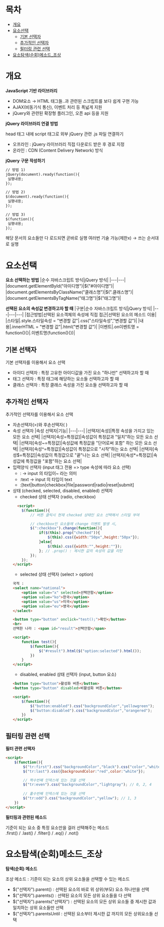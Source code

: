 # 목차

- [개요](#개요)
- [요소선택](#요소선택)
  - [기본 선택자](#기본-선택자)
  - [추가적인 선택자](#추가적인-선택자)
  - [필터링 관련 선택](#필터링-관련-선택)
- [요소탐색(순회)메소드_조상](#요소탐색순회메소드_조상)

# 개요

**JavaScript 기반 라이브러리**
- DOM요소 → HTML 태그들..과 관련된 스크립트를 보다 쉽게 구현 가능
- AJAX(비동기식 통신), 이벤트 처리 등 폭넓게 지원
- jQuery와 관련된 확장형 플러그인, 오픈 api 등을 지원

**jQuery 라이브러리 연결 방법**

head 태그 내에 script 태그로 외부 jQuery 관련 .js 파일 연결하기 <br>
- 오프라인 : jQuery 라이브러리 직접 다운로드 받은 후 경로 지정
- 온라인 : CDN (Content Delivery Network) 방식

**jQuery 구문 작성하기**

```html
// 방법 1)
jQuery(document).ready(function(){
 실행내용;
});

// 방법 2)
$(document).ready(function(){
 실행내용;
});

// 방법 3)
$(function(){
 실행내용;
});
```

해당 문서의 요소들만 다 로드되면 곧바로 실행
여러번 기술 가능(제한x) → 쓰는 순서대로 실행

# 요소선택

**요소 선택하는 방법**
|순수 자바스크립트 방식|jQuery 방식|
|---|---|
|document.getElementById("아이디명")|$("#아이디명")|
|document.getElementsByClassName("클래스명")|$(".클래스명")|
|document.getElementsByTagName("태그명")|$("태그명")|

**선택된 요소의 속성값 변경하고자 할 때**
|구분|순수 자바스크립트 방식|jQuery 방식|
|---|---|---|
|접근방법|선택된 요소객체의 속성에 직접 접근|선택된 요소의 메소드 이용|
|스타일|.style.스타일속성 = "변경할 값"|.css("스타일속성","변경할 값")|
|내용|.innerHTML = "변경할 값"|.html("변경할 값")|
|이벤트|.on이벤트명 = function(){}|.이벤트명(function(){})|

## 기본 선택자

기본 선택자를 이용해서 요소 선택
- 아이디 선택자 : 특정 고유한 아이디값을 가진 요소 "하나만" 선택하고자 할 때
- 태그 선택자 : 특정 태그에 해당하는 요소들 선택하고자 할 때
- 클래스 선택자 : 특정 클래스 속성을 가진 요소들 선택하고자 할 때

## 추가적인 선택자

추가적인 선택자를 이용해서 요소 선택
- 자손선택자(>)와 후손선택자( )
- 속성 선택자
  |속성 선택자|기능|
  |---|---|
  |선택자[속성]|특정 속성을 가지고 있는 모든 요소 선택|
  |선택자[속성=특정값]|속성값이 특정값과 "일치"하는 모든 요소 선택|
  |선택자[속성~=특정값]|속성값에 특정값을 "단어로써 포함" 하는 모든 요소 선택|
  |선택자[속성^=특정값]|속성값이 특정값으로 "시작"하는 요소 선택|
  |선택자[속성$=특정값]|속성값이 특정값으로 "끝"나는 요소 선택|
  |선택자[속성*=특정값]|속성값에 특정값을 "포함"하는 요소 선택|
- 입력양식 선택자 (input 태그 전용 => type 속성에 따라 요소 선택)
  - : → input 의 타입이~ 라는 의미
  - :text → input 의 타입이 text
  - :[text|button|checkbox|file|password|radio|reset|submit]
- 상태 (checked, selected, disabled, enabled) 선택자
  - checked 상태 선택자 (radio, checkbox)
  ```html
    <script>
      $(function(){
          // 버튼 클릭시 현재 checked 상태인 요소 선택해서 스타일 부여

          // checkbox인 요소들에 change 이벤트 발생 시, 
          $(":checkbox").change(function(){
              if($(this).prop("checked")){
                  $(this).css({width:"50px",height:"50px"});
              }else{
                  $(this).css({width:"",height:""});
              }; // .prop() : 제시한 값의 속성의 값을 리턴
          });
      });
  </script>
  ```
  - selected 상태 선택자 (select > option)
  ```html
  국적 : 
  <select name="national">
      <option value="x" selected>선택안함</option> 
      <option value="ko">한국</option>
      <option value="us">미국</option>
      <option value="eu">영국</option> 
  </select>

  <button type="button" onclick="test();">확인</button>
  <br>
  선택한 나라 : <span id="result">선택안함</span>

  <script>
      function test(){
          $(function(){
              $("#result").html($("option:selected").html());
          })
      }
  </script>
  ```
  - disabled, enabled 상태 선택자 (input, button 요소)
  ```html
  <button type="button">활성화 버튼</button>
  <button type="button" disabled>비활성화 버튼</button>

  <script>
      $(function(){
          $("button:enabled").css("backgroundColor","yellowgreen");
          $("button:disabled").css("backgroundColor","orangered");
      })
  </script>
  ```

## 필터링 관련 선택

**필터 관련 선택자**
```html
<script>
    $(function(){
        $("tr:first").css("backgroundColor","black").css("color","white");
        $("tr:last").css({backgroundColor:"red",color:"white"});

        // 짝수번째 인덱스에 있는 것을 선택
        $("tr:even").css("backgroundColor","lightgray"); // 0, 2, 4
        
        // 홀수번째 인덱스에 있는 것을 선택
        $("tr:odd").css("backgroundColor","yellow"); // 1, 3
    })
</script>
```

**필터링과 관련된 메소드**

기준이 되는 요소 중 특정 요소만을 걸러 선택해주는 메소드 <br>
.first() / .last() / .filter() / .eq() / .not()

# 요소탐색(순회)메소드_조상

**탐색(순회) 메소드**

조상 메소드 : 기준이 되는 요소의 상위 요소들을 선택할 수 있는 메소드
- $("선택자").parent() : 선택된 요소의 바로 위 상위(부모) 요소 하나만을 선택
- $("선택자").parents() : 선택된 요소의 모든 상위 요소들을 다 선택
- $("선택자").parents("선택자") : 선택된 요소의 모든 상위 요소들 중 제시한 값과 일치하는 상위 요소들만 선택
- $("선택자").parentsUntil : 선택된 요소부터 제시한 값 까지의 모든 상위요소들 선택



